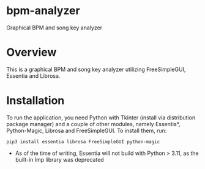 # bpm-analyzer
Graphical BPM and song key analyzer

# Overview
This is a graphical BPM and song key analyzer utilizing FreeSimpleGUI, Essentia and Librosa.

# Installation
To run the application, you need Python with Tkinter (install via distribution package manager) and a couple of other modules, namely Essentia*, Python-Magic, Librosa and FreeSimpleGUI.
To install them, run:

```
pip3 install essentia librosa FreeSimpleGUI python-magic
```

* As of the time of writing, Essentia will not build with Python > 3.11, as the built-in Imp library was deprecated
